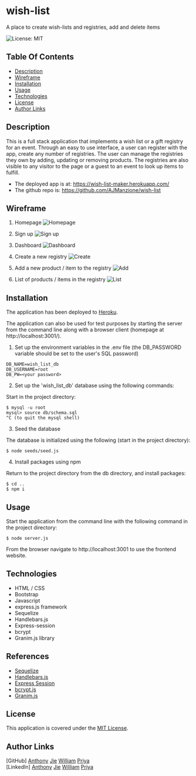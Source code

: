 # wish-list
 A place to create wish-lists and registries, add and delete items

![License: MIT](https://img.shields.io/badge/License-MIT-green.svg)

## Table Of Contents
* [Description](#description)
* [Wireframe](#wireframe)
* [Installation](#installation)
* [Usage](#usage)
* [Technologies](#technologies)
* [License](#license)
* [Author Links](#author-links)

## Description
This is a full stack application that implements a wish list or a gift registry for an event. Through an easy to use interface, a user can register with the app, create any number of registries. The user can manage the registries they own by adding, updating or removing products. The registries are also visible to any visitor to the page or a guest to an event to look up items to fulfill.

- The deployed app is at: https://wish-list-maker.herokuapp.com/
- The github repo is: https://github.com/AJManzione/wish-list

## Wireframe

1. Homepage
![Homepage](./public/images/wireframe/WL_1.png)

2. Sign up
![Sign up](./public/images/wireframe/WL_2.png)

3. Dashboard
![Dashboard](./public/images/wireframe/WL_3.png)

4. Create a new registry
![Create](./public/images/wireframe/WL_4.png)

5. Add a new product / item to the registry
![Add](./public/images/wireframe/WL_5.png)

6. List of products / items in the registry
![List](./public/images/wireframe/WL_6.png)


## Installation
The application has been deployed to [Heroku](https://wish-list-maker.herokuapp.com/).  

The application can also be used for test purposes by starting the server from the command line along with a browser client (homepage at http://localhost:3001/).

1. Set up the environment variables in the .env file (the DB_PASSWORD variable should be set to the user's SQL password)
```
DB_NAME=wish_list_db
DB_USERNAME=root
DB_PW=<your password>
```

2. Set up the 'wish_list_db' database using the following commands: 

Start in the project directory:

``` 
$ mysql -u root
mysql> source db/schema.sql 
^C (to quit the mysql shell)
```

3. Seed the database

The database is initialized using the following (start in the project directory):

```
$ node seeds/seed.js
```

4. Install packages using npm

Return to the project directory from the db directory, and install packages:

```
$ cd ..
$ npm i
```

## Usage

Start the application from the command line with the following command in the project directory:

```
$ node server.js
```
From the browser navigate to http://localhost:3001 to use the frontend website.

## Technologies
- HTML / CSS
- Bootstrap
- Javascript
- express.js framework
- Sequelize 
- Handlebars.js
- Express-session
- bcrypt
- Granim.js library

## References
- [Sequelize](https://sequelize.org/docs/v6/core-concepts/model-basics/)
- [Handlebars.js](https://handlebarsjs.com/)
- [Express Session](https://www.npmjs.com/package/express-session)
- [bcrypt.js](https://www.npmjs.com/package/bcrypt)
- [Granim.js](https://sarcadass.github.io/granim.js/index.html)

## License
This application is covered under the [MIT License](https://opensource.org/licenses/MIT).

## Author Links
[GitHub] [Anthony]() [Jie](https://github.com/Zoujiejie) [William]() [Priya](https://github.com/sbhikshe)\
[LinkedIn] [Anthony]() [Jie](https://www.linkedin.com/in/jie-zou-2779ab161/) [William]() [Priya](https://www.linkedin.com/in/sripriya-bhikshesvaran-8520992/)

